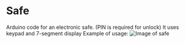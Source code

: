 # Safe
Arduino code for an electronic safe. (PIN is required for unlock)
It uses keypad and 7-segment display
Example of usage:
![Image of safe](https://raw.githubusercontent.com/jakobhostnik/Safe/master/DemoContent/image.jpg)

